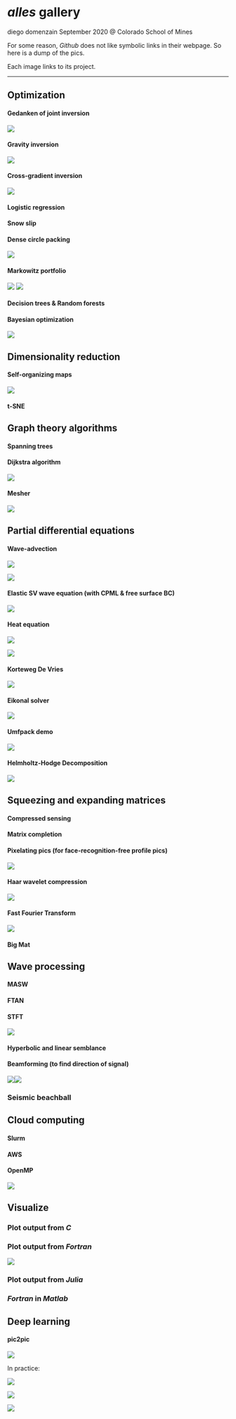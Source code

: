# _alles_ gallery
diego domenzain
September 2020 @ Colorado School of Mines

For some reason, _Github_ does not like symbolic links in their webpage. So here is a dump of the pics.

Each image links to its project.

---

## Optimization

#### Gedanken of joint inversion
[![](../projects/opti/pics/gedanken.png)](../projects/opti/gedanken/)
#### Gravity inversion
[![](../projects/opti/pics/gravity_inversion.png)](../projects/opti/gravity/)
#### Cross-gradient inversion
[![](../projects/opti/pics/xgrad-a-b.png)](../projects/opti/xgrad/)
#### Logistic regression
#### Snow slip
#### Dense circle packing
[![](../projects/opti/pics/covid_19-people.png)](../projects/opti/dense-circ/)
#### Markowitz portfolio
[![](../pics/markowitz-ex.png)](./)
[![](../projects/opti/pics/markowitz-ex.png)](../projects/opti/markowitz/)

#### Decision trees & Random forests
#### Bayesian optimization
[![](../projects/opti/pics/bayes-opti-ex.png)](../projects/opti/baye-opti/)

## Dimensionality reduction

#### Self-organizing maps
[![](../projects/dim-redu/pics/self-org-synth.png)](../projects/dim-redu/self-org/)
#### t-SNE

## Graph theory algorithms

#### Spanning trees
#### Dijkstra algorithm
[![](../projects/graph-alg/pics/dijkstra-10nodes.png)](../projects/graph-alg/dijkstra/)
#### Mesher
[![](../projects/graph-alg/pics/mesh-grid-graph-indexes.png)](../projects/graph-alg/mesher/)

## Partial differential equations

#### Wave-advection
[![](../projects/pdes/pics/wave_2d_material.png)](../projects/pdes/wave-adv/)
	
[![](../projects/pdes/pics/wave_2d.png)](../projects/pdes/wave-adv/)
#### Elastic SV wave equation (with CPML & free surface BC)
[![](../projects/pdes/pics/elastic_2d_free_surface.png)](../projects/pdes/elastic/)
#### Heat equation
[![](../projects/pdes/pics/heat_2d_material.png)](../projects/pdes/heat/)
	
[![](../projects/pdes/pics/heat_2d.png)](../projects/pdes/heat/)
#### Korteweg De Vries
[![](../projects/pdes/pics/korteweg_.png)](../projects/pdes/korteweg/)
#### Eikonal solver
[![](../projects/pdes/pics/eikonal_2d.png)](../projects/pdes/eikonal/)
#### Umfpack demo
[![](../projects/pdes/pics/sparse-simple.png)](../projects/pdes/umfpack-demo/)
#### Helmholtz-Hodge Decomposition
[![](../projects/pdes/pics/hhd.png)](../projects/pdes/hhd/)

## Squeezing and expanding matrices

#### Compressed sensing
#### Matrix completion
#### Pixelating pics (for face-recognition-free profile pics)
[![](../projects/sque-exp/pics/pixelate_mini.png)](../projects/sque-exp/pixelate/)
#### Haar wavelet compression
[![](../projects/sque-exp/pics/haar1d.png)](../projects/sque-exp/haar/)
#### Fast Fourier Transform
[![](../projects/sque-exp/pics/data-f.png)](projects/sque-exp/fourier/)
#### Big Mat

## Wave processing

#### MASW
#### FTAN
#### STFT
[![](../projects/wave-proc/pics/stft.png)](../projects/wave-proc/stft/)
#### Hyperbolic and linear semblance
#### Beamforming (to find direction of signal)
[![](../projects/wave-proc/pics/beamform_data.png)](../projects/wave-proc/beamforming/)[![](../projects/wave-proc/pics/beamform_velo-angle.png)](../projects/wave-proc/beamforming/)
### Seismic beachball

## Cloud computing

#### Slurm
#### AWS
#### OpenMP
[![](../projects/cloud/pics/serial-parallel.png)](../projects/cloud/openmp/)

## Visualize 

### Plot output from *C*
### Plot output from *Fortran*
[![](../projects/visualize/pics/fortran-2D.png)](projects/visualize/see-fortran/)
### Plot output from *Julia*
### *Fortran* in *Matlab*

## Deep learning

#### pic2pic

[![](../projects/deep-learning/pics/pic2pic_idea.png)](../projects/deep-learning/pic2pic/)

In practice:


[![](../projects/deep-learning/pics/pic2pic_true-.png)](../projects/deep-learning/pic2pic/)

[![](../projects/deep-learning/pics/pic2pic_obse-.png)](../projects/deep-learning/pic2pic/)

[![](../projects/deep-learning/pics/pic2pic_reco-.png)](../projects/deep-learning/pic2pic/)